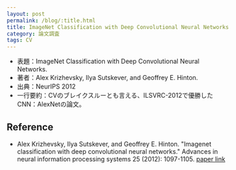 ```yaml
---
layout: post
permalink: /blog/:title.html
title: ImageNet Classification with Deep Convolutional Neural Networks.
category: 論文調査
tags: CV
---
```

* 表題：ImageNet Classification with Deep Convolutional Neural Networks.
* 著者：Alex Krizhevsky, Ilya Sutskever, and Geoffrey E. Hinton.
* 出典：NeurIPS 2012
* 一行要約：CVのブレイクスルーとも言える、ILSVRC-2012で優勝したCNN：AlexNetの論文。
<!--more-->




## Reference
* Alex Krizhevsky, Ilya Sutskever, and Geoffrey E. Hinton. "Imagenet classification with deep convolutional neural networks." Advances in neural information processing systems 25 (2012): 1097-1105. [paper link](https://dl.acm.org/doi/abs/10.1145/3065386)